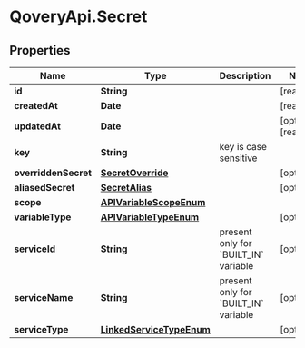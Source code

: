 # QoveryApi.Secret

## Properties

Name | Type | Description | Notes
------------ | ------------- | ------------- | -------------
**id** | **String** |  | [readonly] 
**createdAt** | **Date** |  | [readonly] 
**updatedAt** | **Date** |  | [optional] [readonly] 
**key** | **String** | key is case sensitive | 
**overriddenSecret** | [**SecretOverride**](SecretOverride.md) |  | [optional] 
**aliasedSecret** | [**SecretAlias**](SecretAlias.md) |  | [optional] 
**scope** | [**APIVariableScopeEnum**](APIVariableScopeEnum.md) |  | 
**variableType** | [**APIVariableTypeEnum**](APIVariableTypeEnum.md) |  | [optional] 
**serviceId** | **String** | present only for &#x60;BUILT_IN&#x60; variable | [optional] 
**serviceName** | **String** | present only for &#x60;BUILT_IN&#x60; variable | [optional] 
**serviceType** | [**LinkedServiceTypeEnum**](LinkedServiceTypeEnum.md) |  | [optional] 


